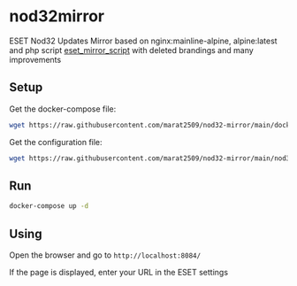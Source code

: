# nod32mirror

ESET Nod32 Updates Mirror based on nginx:mainline-alpine, alpine:latest and php script [eset_mirror_script](https://github.com/Kingston-kms/eset_mirror_script) with deleted brandings and many improvements

## Setup

Get the docker-compose file:

```sh
wget https://raw.githubusercontent.com/marat2509/nod32-mirror/main/docker-compose.yml
```

Get the configuration file:

```sh
wget https://raw.githubusercontent.com/marat2509/nod32-mirror/main/nod32ms.conf
```

## Run

```sh
docker-compose up -d
```

## Using

Open the browser and go to `http://localhost:8084/`

If the page is displayed, enter your URL in the ESET settings

